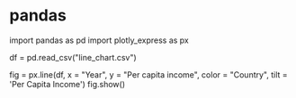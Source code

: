 # pandas
import pandas as pd
import plotly_express as px

df = pd.read_csv("line_chart.csv")

fig = px.line(df, x = "Year", y = "Per capita income", color = "Country", tilt = 'Per Capita Income')
fig.show()

